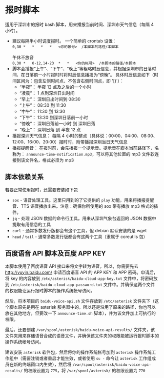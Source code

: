 
# 报时脚本 #

适用于深圳市的报时 bash 脚本，用来播报当前时间、深圳市天气信息（每隔 4 小时）。

* 建议每隔半小时调度报时。 一个简单的 crontab 设置：<br/>
  `0,30	*	*	*	*	<你的帐号>	/本脚本的路径/本脚本`<br/>
  <br/>
  午休不放音<br/>
  `0,30	*	0-12,14-23	*	*	<你的帐号>	/本脚本的路径/本脚本`<br/>
* 脚本会播报“上午”、“下午”、“晚上”等粗略时辰信息，并根据深圳市的日落时间，在日落前一小时报时时将时辰信息播报为“傍晚”。
  具体时辰信息如下（时间区间为：包含左侧时间点、不包含右侧时间点，即 '[)'）：<br/>
  - “半夜”： 半夜 12 点及之后的一个小时
  - “凌晨”： 1 点到深圳日出时间
  - “早上”： 深圳日出时间到 08:30
  - “上午”： 08:30 到 11:30
  - “中午”： 11:30 到 13:30
  - “下午”： 13:30 到深圳日落前一小时
  - “傍晚”： 深圳日落前一小时 到 深圳日落
  - “晚上”： 深圳日落 到 半夜 12 点
* 播报深圳天气信息： 每隔 4 小时的整点（具体说：00:00、04:00、08:00、12:00、16:00、20:00）报时时，附带播报深圳当日天气信息
* 播报提醒音： 在报时前，会先播报一个提示音。提示音在脚本当前路径下，名称为： `announce-time-notification.mp3`，可以将其他位置的 mp3 文件软连接到该文件名，格式必须为 mp3


## 脚本依赖关系 ##

若要正常使用报时，还需要安装如下包
* `sox` - 语音处理工具。这里只用到的了它提供的 `play` 功能，用来将播报提醒音、TTS 语音播放出来。注意：确保你所使用的 sox 带有播放 mp3 格式的插件。
* `jq` - 处理 JSON 数据的命令行工具。用来从深圳气象台返回的 JSON 数据中提取有用信息的工具
* `curl` - 通常多数发行版都会有这个工具，但 debian 默认安装的是 wget
* `head` / `tail` - 通常多数发行版都会有这两个工具（隶属于 coreutils 包）

## 百度语音 API 脚本及百度 APP KEY ##
本脚本使用了百度语音 API 接口来将文字转为语音，所以，你需要先去 http://yuyin.baidu.com/ 申请百度语音 API 的 APP KEY 和 APP 密码。申请后，将 key 的内容放到 `/etc/asterisk/baidu-cloud-app-key.txt` 文件中，将密码放到 `/etc/asterisk/baidu-cloud-app-password.txt` 文件中。并确保这两个文件的权限能让运行报时脚本的操作系统帐号访问。

然后，将本项目的 `baidu-voice-api.sh` 文件存放到 `/etc/asterisk` 文件夹下（这个脚本原先是用在 asterisk 服务器中的，所以还是沿用了原来的路径，你也可以放在其他地方，但要改一下 `announce-time.sh` 脚本），并为该文件加上可执行的权限。

最后，还要创建 `/var/spool/asterisk/baidu-voice-api-results/` 文件夹，该文件夹用来存储语音合成的语音文件，并确保该文件夹的权限能被运行报时脚本的操作系统帐号访问。

建议安装 `asterisk` 软件包，然后将你的操作系统帐号加到 `asterisk` 操作系统工作组中（需要注销或者重启才能生效，或者使用 `su -` 命令让 `asterisk` 工作组成员在新的终端窗口内生效），然后将 `/var/spool/asterisk/baidu-voice-api-results/` 的权限设置为 `775`，将 `/var/spool/asterisk/` 的权限设置为 `770`
